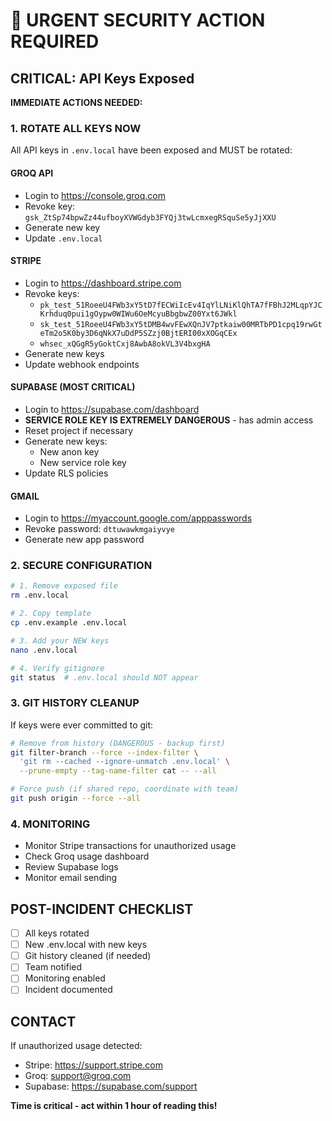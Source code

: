 # 🚨 URGENT SECURITY ACTION REQUIRED

## CRITICAL: API Keys Exposed

**IMMEDIATE ACTIONS NEEDED:**

### 1. ROTATE ALL KEYS NOW
All API keys in `.env.local` have been exposed and MUST be rotated:

#### GROQ API
- Login to https://console.groq.com
- Revoke key: `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`
- Generate new key
- Update `.env.local`

#### STRIPE  
- Login to https://dashboard.stripe.com
- Revoke keys:
  - `pk_test_51RoeeU4FWb3xY5tD7fECWiIcEv4IqYlLNiKlQhTA7fFBhJ2MLqpYJCKrhduq0pui1gOypw0WIWu6OeMcyuBbgbwZ00Yxt6JWkl`
  - `sk_test_51RoeeU4FWb3xY5tDMB4wvFEwXQnJV7ptkaiw00MRTbPD1cpq19rwGteTm2o5K0by3D6qNkX7uDdP5SZzj0BjtERI00xXOGqCEx`
  - `whsec_xQGgR5yGoktCxj8AwbA8okVL3V4bxgHA`
- Generate new keys
- Update webhook endpoints

#### SUPABASE (MOST CRITICAL)
- Login to https://supabase.com/dashboard
- **SERVICE ROLE KEY IS EXTREMELY DANGEROUS** - has admin access
- Reset project if necessary
- Generate new keys:
  - New anon key
  - New service role key
- Update RLS policies

#### GMAIL
- Login to https://myaccount.google.com/apppasswords  
- Revoke password: `dttuwawkmgaiyvye`
- Generate new app password

### 2. SECURE CONFIGURATION

```bash
# 1. Remove exposed file
rm .env.local

# 2. Copy template
cp .env.example .env.local

# 3. Add your NEW keys
nano .env.local

# 4. Verify gitignore
git status  # .env.local should NOT appear
```

### 3. GIT HISTORY CLEANUP
If keys were ever committed to git:
```bash
# Remove from history (DANGEROUS - backup first)
git filter-branch --force --index-filter \
  'git rm --cached --ignore-unmatch .env.local' \
  --prune-empty --tag-name-filter cat -- --all

# Force push (if shared repo, coordinate with team)
git push origin --force --all
```

### 4. MONITORING
- Monitor Stripe transactions for unauthorized usage
- Check Groq usage dashboard
- Review Supabase logs
- Monitor email sending

## POST-INCIDENT CHECKLIST
- [ ] All keys rotated
- [ ] New .env.local with new keys  
- [ ] Git history cleaned (if needed)
- [ ] Team notified
- [ ] Monitoring enabled
- [ ] Incident documented

## CONTACT
If unauthorized usage detected:
- Stripe: https://support.stripe.com
- Groq: support@groq.com  
- Supabase: https://supabase.com/support

**Time is critical - act within 1 hour of reading this!**
